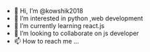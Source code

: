 - 👋 Hi, I’m @kowshik2018
- 👀 I’m interested in python ,web development 
- 🌱 I’m currently learning react.js 
- 💞️ I’m looking to collaborate on  js developer   
- 📫 How to reach me ...

<!---
kowshik2018/kowshik2018 is a ✨ special ✨ repository because its `README.md` (this file) appears on your GitHub profile.
You can click the Preview link to take a look at your changes.
--->
